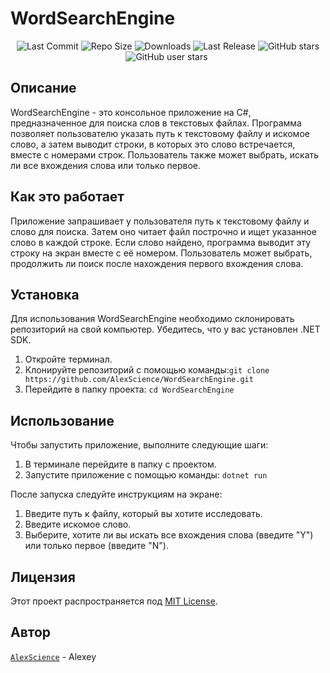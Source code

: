 <p align="center"><h1>WordSearchEngine</h1></p>
 <p align="center">
  <a>
    <img alt="Last Commit" src="https://img.shields.io/github/last-commit/AlexScience/WordSearchEngine?logo=Mapbox&color=orange">
  </a>
  <a>
    <img alt="Repo Size" src="https://img.shields.io/github/repo-size/AlexScience/WordSearchEngine?logo=VirtualBox">
  </a>
  <a>
    <img alt="Downloads" src="https://img.shields.io/github/downloads/AlexScience/WordSearchEngine/total?color=brightgreen">
  </a>
  <a>
    <img alt="Last Release" src="https://img.shields.io/github/v/release/AlexScience/WordSearchEngine?include_prereleases&logo=Dropbox&color=yellow">
  </a>
  <a>
    <img alt="GitHub stars" src="https://img.shields.io/github/stars/AlexScience/WordSearchEngine?branch=main&label=Stars&logo=GitHub&logoColor=ffffff&labelColor=282828&color=informational&style=flat">
  </a>
  <a>
    <img alt="GitHub user stars" src="https://img.shields.io/github/stars/AlexScience?affiliations=OWNER&branch=main&label=User%20Stars&logo=GitHub&logoColor=ffffff&labelColor=282828&color=informational&style=flat">
  </a>
  <a>
    <img alt="" src="https://img.shields.io/github/watchers/AlexScience/WordSearchEngine?style=flat">
  </a>
</p>

## Описание
WordSearchEngine - это консольное приложение на C#, предназначенное для поиска слов в текстовых файлах. Программа позволяет пользователю указать путь к текстовому файлу и искомое слово, а затем выводит строки, в которых это слово встречается, вместе с номерами строк. Пользователь также может выбрать, искать ли все вхождения слова или только первое.

## Как это работает
Приложение запрашивает у пользователя путь к текстовому файлу и слово для поиска. Затем оно читает файл построчно и ищет указанное слово в каждой строке. Если слово найдено, программа выводит эту строку на экран вместе с её номером. Пользователь может выбрать, продолжить ли поиск после нахождения первого вхождения слова.

## Установка
Для использования WordSearchEngine необходимо склонировать репозиторий на свой компьютер. Убедитесь, что у вас установлен .NET SDK.

1. Откройте терминал.
2. Клонируйте репозиторий с помощью команды:```git clone https://github.com/AlexScience/WordSearchEngine.git```
3. Перейдите в папку проекта: ```cd WordSearchEngine```

## Использование
Чтобы запустить приложение, выполните следующие шаги:

1. В терминале перейдите в папку с проектом.
2. Запустите приложение с помощью команды: ```dotnet run```

После запуска следуйте инструкциям на экране:

1. Введите путь к файлу, который вы хотите исследовать.
2. Введите искомое слово.
3. Выберите, хотите ли вы искать все вхождения слова (введите "Y") или только первое (введите "N").

## Лицензия
Этот проект распространяется под [MIT License](LICENSE).

## Автор
[`AlexScience`](https://github.com/AlexScience) - Alexey
